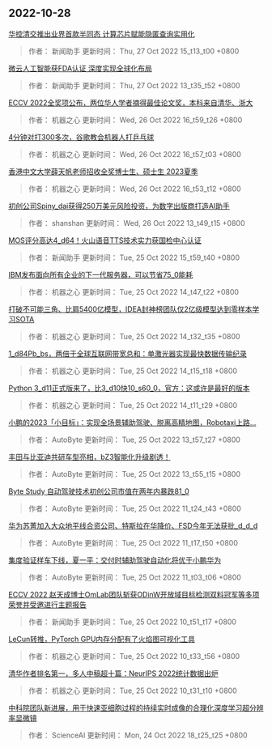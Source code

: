 
## 2022-10-28

 [华控清交推出业界首款半同态  计算芯片赋能隐匿查询实用化](https://www.jiqizhixin.com/articles/2022-10-27-2)

> 作者： 新闻助手  更新时间： Thu, 27 Oct 2022 15_t13_t00 +0800

 [微云人工智能获FDA认证  深度实现全球化布局](https://www.jiqizhixin.com/articles/2022-10-27)

> 作者： 新闻助手  更新时间： Thu, 27 Oct 2022 13_t35_t52 +0800

 [ECCV 2022全奖项公布，两位华人学者摘得最佳论文奖，本科来自清华、浙大](https://www.jiqizhixin.com/articles/2022-10-26-4)

> 作者： 机器之心  更新时间： Wed, 26 Oct 2022 16_t59_t26 +0800

 [4分钟对打300多次，谷歌教会机器人打乒乓球](https://www.jiqizhixin.com/articles/2022-10-26-3)

> 作者： 机器之心  更新时间： Wed, 26 Oct 2022 16_t57_t03 +0800

 [香港中文大学薛天帆老师招收全奖博士生、硕士生   2023夏季](https://www.jiqizhixin.com/articles/2022-10-26-2)

> 作者： 机器之心  更新时间： Wed, 26 Oct 2022 16_t53_t12 +0800

 [初创公司Spiny_dai获得250万美元风险投资，为数字出版商打造AI助手](https://www.jiqizhixin.com/articles/2022-10-26)

> 作者： shanshan  更新时间： Wed, 26 Oct 2022 13_t49_t15 +0800

 [MOS评分高达4_d64！火山语音TTS技术实力获国检中心认证](https://www.jiqizhixin.com/articles/2022-10-25-14)

> 作者： 新闻助手  更新时间： Tue, 25 Oct 2022 15_t59_t40 +0800

 [IBM发布面向所有企业的下一代服务器，可以节省75_0能耗](https://www.jiqizhixin.com/articles/2022-10-25-13)

> 作者： 机器之心  更新时间： Tue, 25 Oct 2022 14_t47_t22 +0800

 [打破不可能三角、比肩5400亿模型，IDEA封神榜团队仅2亿级模型达到零样本学习SOTA](https://www.jiqizhixin.com/articles/2022-10-25-12)

> 作者： 机器之心  更新时间： Tue, 25 Oct 2022 14_t32_t35 +0800

 [1_d84Pb_bs，两倍于全球互联网带宽总和：单激光器实现最快数据传输纪录](https://www.jiqizhixin.com/articles/2022-10-25-11)

> 作者： 机器之心  更新时间： Tue, 25 Oct 2022 14_t15_t18 +0800

 [Python 3_d11正式版来了，比3_d10快10_s60_0，官方：这或许是最好的版本](https://www.jiqizhixin.com/articles/2022-10-25-10)

> 作者： 机器之心  更新时间： Tue, 25 Oct 2022 14_t11_t29 +0800

 [小鹏的2023「小目标」：实现全场景辅助驾驶、脱离高精地图，Robotaxi上路…](https://www.jiqizhixin.com/articles/2022-10-25-9)

> 作者： AutoByte  更新时间： Tue, 25 Oct 2022 13_t57_t27 +0800

 [丰田与比亚迪共研车型亮相，bZ3智能化升级剧透！](https://www.jiqizhixin.com/articles/2022-10-25-8)

> 作者： AutoByte  更新时间： Tue, 25 Oct 2022 13_t55_t15 +0800

 [Byte Study   自动驾驶技术初创公司市值在两年内暴跌81_0](https://www.jiqizhixin.com/articles/2022-10-25-7)

> 作者： AutoByte  更新时间： Tue, 25 Oct 2022 11_t24_t43 +0800

 [华为苏菁加入大众地平线合资公司、特斯拉在华降价、FSD今年无法获批_d_d_d](https://www.jiqizhixin.com/articles/2022-10-25-6)

> 作者： AutoByte  更新时间： Tue, 25 Oct 2022 11_t17_t50 +0800

 [集度验证样车下线，夏一平：交付时辅助驾驶自动化将优于小鹏华为](https://www.jiqizhixin.com/articles/2022-10-25-5)

> 作者： AutoByte  更新时间： Tue, 25 Oct 2022 11_t03_t06 +0800

 [ECCV 2022   赵天成博士OmLab团队斩获ODinW开放域目标检测双料冠军等多项荣誉并受邀进行主题报告](https://www.jiqizhixin.com/articles/2022-10-25-4)

> 作者： 新闻助手  更新时间： Tue, 25 Oct 2022 10_t51_t17 +0800

 [LeCun转推，PyTorch GPU内存分配有了火焰图可视化工具](https://www.jiqizhixin.com/articles/2022-10-25-2)

> 作者： 机器之心  更新时间： Tue, 25 Oct 2022 10_t33_t56 +0800

 [清华作者排名第一，多人中稿超十篇：NeurIPS 2022统计数据出炉](https://www.jiqizhixin.com/articles/2022-10-25)

> 作者： 机器之心  更新时间： Tue, 25 Oct 2022 10_t31_t10 +0800

 [中科院团队新进展，用于快速亚细胞过程的持续实时成像的合理化深度学习超分辨率显微镜](https://www.jiqizhixin.com/articles/2022-10-24-7)

> 作者： ScienceAI  更新时间： Mon, 24 Oct 2022 18_t25_t25 +0800
